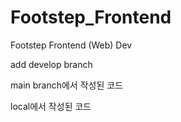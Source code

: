 # Footstep_Frontend
Footstep Frontend (Web) Dev

add develop branch

main branch에서 작성된 코드

local에서 작성된 코드